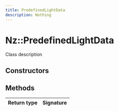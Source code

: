 ```yaml
---
title: PredefinedLightData
description: Nothing
---
```


# Nz::PredefinedLightData

Class description

## Constructors


## Methods

| Return type | Signature |
| ----------- | --------- |
